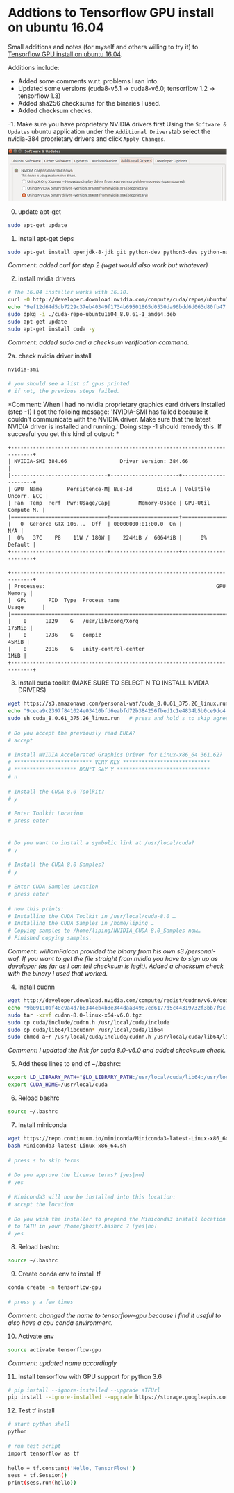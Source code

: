 # Addtions to Tensorflow GPU install on ubuntu 16.04    

Small additions and notes (for myself and others willing to try it) to [Tensorflow GPU install on ubuntu 16.04](https://github.com/williamFalcon/tensorflow-gpu-install-ubuntu-16.04).

Additions include:

- Added some comments w.r.t. problems I ran into.
- Updated some versions (cuda8-v5.1 -> cuda8-v6.0; tensorflow 1.2 -> tensorflow 1.3)
- Added sha256 checksums for the binaries I used.
- Added checksum checks.
	
-1. Make sure you have proprietary NVIDIA drivers first
Using the `Software & Updates` ubuntu application under the `Additional Drivers`tab select the nvidia-384 proprietary drivers and click `Apply Changes`. 

![Image of ubuntu Software & Updates, Additional Drivers tab](https://github.com/dietercastel/tensorflow-gpu-install-ubuntu-16.04/raw/master/proprietary_drivers.png)

0. update apt-get   
``` bash 
sudo apt-get update
```
   
1. Install apt-get deps  
``` bash
sudo apt-get install openjdk-8-jdk git python-dev python3-dev python-numpy python3-numpy build-essential python-pip python3-pip python-virtualenv swig python-wheel libcurl3-dev curl
```
*Comment: added curl for step 2 (wget would also work but whatever)*

2. install nvidia drivers 
``` bash
# The 16.04 installer works with 16.10.
curl -O http://developer.download.nvidia.com/compute/cuda/repos/ubuntu1604/x86_64/cuda-repo-ubuntu1604_8.0.61-1_amd64.deb
echo "9ef12d64d5db7229c37eb40349f1734b69501865d0530da96bdd6d063d80fb47  cuda-repo-ubuntu1604_8.0.61-1_amd64.deb" | sha256sum -c
sudo dpkg -i ./cuda-repo-ubuntu1604_8.0.61-1_amd64.deb
sudo apt-get update
sudo apt-get install cuda -y
```  
*Comment: added sudo and a checksum verification command.*

2a. check nvidia driver install 
``` bash
nvidia-smi   

# you should see a list of gpus printed    
# if not, the previous steps failed.   
``` 
*Comment:
When I had no nvidia proprietary graphics card drivers installed (step -1) I got the folloing message:
'NVIDIA-SMI has failed because it couldn't communicate with the NVIDIA driver. Make sure that the latest NVIDIA driver is installed and running.' Doing step -1 should remedy this.
If succesful you get this kind of output:
*
``` 
+-----------------------------------------------------------------------------+
| NVIDIA-SMI 384.66                 Driver Version: 384.66                    |
|-------------------------------+----------------------+----------------------+
| GPU  Name        Persistence-M| Bus-Id        Disp.A | Volatile Uncorr. ECC |
| Fan  Temp  Perf  Pwr:Usage/Cap|         Memory-Usage | GPU-Util  Compute M. |
|===============================+======================+======================|
|   0  GeForce GTX 106...  Off  | 00000000:01:00.0  On |                  N/A |
|  0%   37C    P8    11W / 180W |    224MiB /  6064MiB |      0%      Default |
+-------------------------------+----------------------+----------------------+
                                                                               
+-----------------------------------------------------------------------------+
| Processes:                                                       GPU Memory |
|  GPU       PID  Type  Process name                               Usage      |
|=============================================================================|
|    0      1029    G   /usr/lib/xorg/Xorg                             175MiB |
|    0      1736    G   compiz                                          45MiB |
|    0      2016    G   unity-control-center                             1MiB |
+-----------------------------------------------------------------------------+
``` 

3. install cuda toolkit (MAKE SURE TO SELECT N TO INSTALL NVIDIA DRIVERS)
``` bash
wget https://s3.amazonaws.com/personal-waf/cuda_8.0.61_375.26_linux.run   
echo "9ceca9c2397f841024e03410bfd6eabfd72b384256fbed1c1e4834b5b0ce9dc4  cuda_8.0.61_375.26_linux.run" | sha256sum -c 
sudo sh cuda_8.0.61_375.26_linux.run   # press and hold s to skip agreement   

# Do you accept the previously read EULA?
# accept

# Install NVIDIA Accelerated Graphics Driver for Linux-x86_64 361.62?
# ************************* VERY KEY ****************************
# ******************** DON"T SAY Y ******************************
# n

# Install the CUDA 8.0 Toolkit?
# y

# Enter Toolkit Location
# press enter


# Do you want to install a symbolic link at /usr/local/cuda?
# y

# Install the CUDA 8.0 Samples?
# y

# Enter CUDA Samples Location
# press enter    

# now this prints: 
# Installing the CUDA Toolkit in /usr/local/cuda-8.0 …
# Installing the CUDA Samples in /home/liping …
# Copying samples to /home/liping/NVIDIA_CUDA-8.0_Samples now…
# Finished copying samples.
```    
*Comment: williamFalcon provided the binary from his own s3 /personal-waf. If you want to get the file straight from nvidia you have to sign up as developer (as far as I can tell checksum is legit). Added a checksum check with the binary I used that worked.*

4. Install cudnn   
``` bash
wget http://developer.download.nvidia.com/compute/redist/cudnn/v6.0/cudnn-8.0-linux-x64-v6.0.tgz
echo "9b09110af48c9a4d7b6344eb4b3e344daa84987ed6177d5c44319732f3bb7f9c  cudnn-8.0-linux-x64-v6.0.tgz" | sha256sum -c 
sudo tar -xzvf cudnn-8.0-linux-x64-v6.0.tgz   
sudo cp cuda/include/cudnn.h /usr/local/cuda/include
sudo cp cuda/lib64/libcudnn* /usr/local/cuda/lib64
sudo chmod a+r /usr/local/cuda/include/cudnn.h /usr/local/cuda/lib64/libcudnn*
```    
*Comment: I updated the link for cuda 8.0-v6.0 and added checksum check.*

5. Add these lines to end of ~/.bashrc:   
``` bash
export LD_LIBRARY_PATH="$LD_LIBRARY_PATH:/usr/local/cuda/lib64:/usr/local/cuda/extras/CUPTI/lib64"
export CUDA_HOME=/usr/local/cuda
```   

6. Reload bashrc     
``` bash 
source ~/.bashrc
```   

7. Install miniconda   
``` bash
wget https://repo.continuum.io/miniconda/Miniconda3-latest-Linux-x86_64.sh
bash Miniconda3-latest-Linux-x86_64.sh   

# press s to skip terms   

# Do you approve the license terms? [yes|no]
# yes

# Miniconda3 will now be installed into this location:
# accept the location

# Do you wish the installer to prepend the Miniconda3 install location
# to PATH in your /home/ghost/.bashrc ? [yes|no]
# yes    

```   

8. Reload bashrc     
``` bash 
source ~/.bashrc
```   

9. Create conda env to install tf   
``` bash
conda create -n tensorflow-gpu

# press y a few times 
```   
*Comment: changed the name to tensorflow-gpu because I find it useful to also have a cpu conda environment.*

10. Activate env   
``` bash
source activate tensorflow-gpu   
```
*Comment: updated name accordingly* 

11. Install tensorflow with GPU support for python 3.6    
``` bash
# pip install --ignore-installed --upgrade aTFUrl
pip install --ignore-installed --upgrade https://storage.googleapis.com/tensorflow/linux/gpu/tensorflow_gpu-1.3.0-cp36-cp36m-linux_x86_64.whl
```   

12. Test tf install   
``` bash
# start python shell   
python

# run test script   
import tensorflow as tf   

hello = tf.constant('Hello, TensorFlow!')
sess = tf.Session()
print(sess.run(hello))
```  
